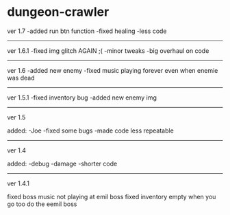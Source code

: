 # dungeon-crawler

ver 1.7
-added run btn function
-fixed healing
-less code

--- 

ver 1.6.1
-fixed img glitch AGAIN ;(
-minor tweaks
-big overhaul on code

---

ver 1.6
-added new enemy
-fixed music playing forever even when enemie was dead

---

ver 1.5.1
-fixed inventory bug
-added new enemy img

---

ver 1.5

added:
-Joe
-fixed some bugs
-made code less repeatable

---

ver 1.4

added:
-debug
-damage
-shorter code

---

ver 1.4.1

fixed boss music not playing at emil boss
fixed inventory empty when you go too do the eemil boss
